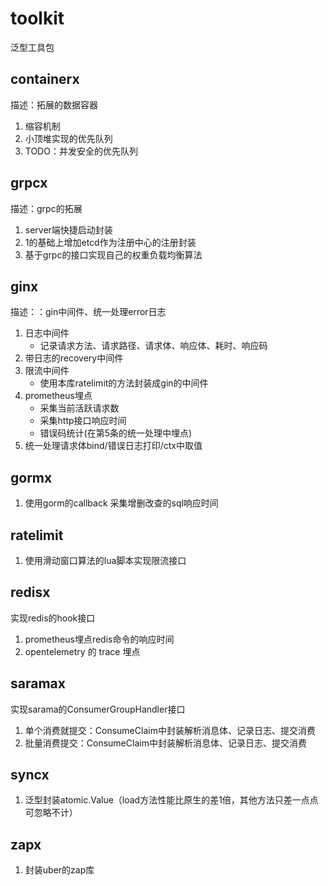 # toolkit
泛型工具包

## containerx
描述：拓展的数据容器
1. 缩容机制
2. 小顶堆实现的优先队列
3. TODO：并发安全的优先队列

## grpcx
描述：grpc的拓展
1. server端快捷启动封装
2. 1的基础上增加etcd作为注册中心的注册封装
3. 基于grpc的接口实现自己的权重负载均衡算法
## ginx
描述：：gin中间件、统一处理error日志
1. 日志中间件
   - 记录请求方法、请求路径、请求体、响应体、耗时、响应码
2. 带日志的recovery中间件
3. 限流中间件
   - 使用本库ratelimit的方法封装成gin的中间件
4. prometheus埋点
   - 采集当前活跃请求数
   - 采集http接口响应时间
   - 错误码统计(在第5条的统一处理中埋点)
5. 统一处理请求体bind/错误日志打印/ctx中取值
## gormx
1. 使用gorm的callback 采集增删改查的sql响应时间
## ratelimit
1. 使用滑动窗口算法的lua脚本实现限流接口
## redisx
实现redis的hook接口
1. prometheus埋点redis命令的响应时间
2. opentelemetry 的 trace 埋点
## saramax
实现sarama的ConsumerGroupHandler接口
1. 单个消费就提交：ConsumeClaim中封装解析消息体、记录日志、提交消费
2. 批量消费提交：ConsumeClaim中封装解析消息体、记录日志、提交消费
## syncx
1. 泛型封装atomic.Value（load方法性能比原生的差1倍，其他方法只差一点点可忽略不计）
## zapx
1. 封装uber的zap库


